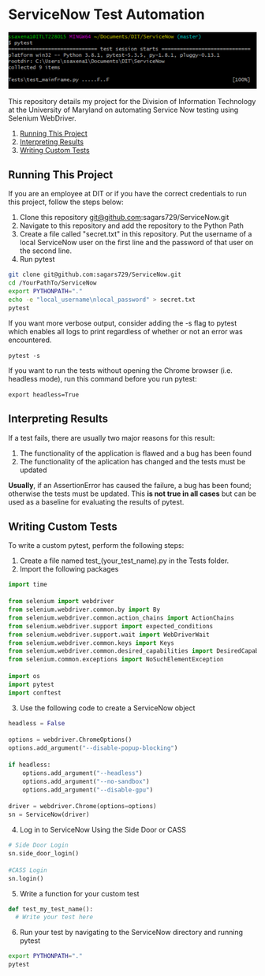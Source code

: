 # ServiceNow Test Automation

<p align="center">
  <img src="/pytest_terminal.png" alt="Terminal Output"/>
</p>

This repository details my project for the Division of Information Technology at the University of Maryland on automating Service Now testing using Selenium WebDriver.

1. [Running This Project](#Running-This-Project)
2. [Interpreting Results](#Interpreting-Results)
3. [Writing Custom Tests](#Writing-Custom-Tests)

## Running This Project

If you are an employee at DIT or if you have the correct credentials to run this project, follow the steps below:

1. Clone this repository git@github.com:sagars729/ServiceNow.git
2. Navigate to this repository and add the repository to the Python Path
3. Create a file called "secret.txt" in this repository. Put the username of a local ServiceNow user on the first line and the password of that user on the second line.
4. Run pytest

```bash
git clone git@github.com:sagars729/ServiceNow.git
cd /YourPathTo/ServiceNow
export PYTHONPATH="."
echo -e "local_username\nlocal_password" > secret.txt
pytest
```

If you want more verbose output, consider adding the -s flag to pytest which enables all logs to print regardless of whether or not an error was encountered.

`pytest -s`

If you want to run the tests without opening the Chrome browser (i.e. headless mode), run this command before you run pytest:

`export headless=True`

## Interpreting Results

If a test fails, there are usually two major reasons for this result:

1. The functionality of the application is flawed and a bug has been found
2. The functionality of the aplication has changed and the tests must be updated

**Usually**, if an AssertionError has caused the failure, a bug has been found; otherwise the tests must be updated. This **is not true in all cases** but can be used as a baseline for evaluating the results of pytest. 

## Writing Custom Tests

To write a custom pytest, perform the following steps:

1. Create a file named test_(your_test_name).py in the Tests folder.
2. Import the following packages

```python
import time

from selenium import webdriver
from selenium.webdriver.common.by import By
from selenium.webdriver.common.action_chains import ActionChains
from selenium.webdriver.support import expected_conditions
from selenium.webdriver.support.wait import WebDriverWait
from selenium.webdriver.common.keys import Keys
from selenium.webdriver.common.desired_capabilities import DesiredCapabilities
from selenium.common.exceptions import NoSuchElementException

import os
import pytest
import conftest
```

3. Use the following code to create a ServiceNow object

```python
headless = False

options = webdriver.ChromeOptions()
options.add_argument("--disable-popup-blocking")

if headless:
    options.add_argument("--headless")
    options.add_argument("--no-sandbox")
    options.add_argument("--disable-gpu")
    
driver = webdriver.Chrome(options=options)
sn = ServiceNow(driver)
```

4. Log in to ServiceNow Using the Side Door or CASS
```python
# Side Door Login
sn.side_door_login()

#CASS Login
sn.login()
```

5. Write a function for your custom test
```python
def test_my_test_name():
  # Write your test here
```

6. Run your test by navigating to the ServiceNow directory and running pytest
```bash
export PYTHONPATH="."
pytest
```
